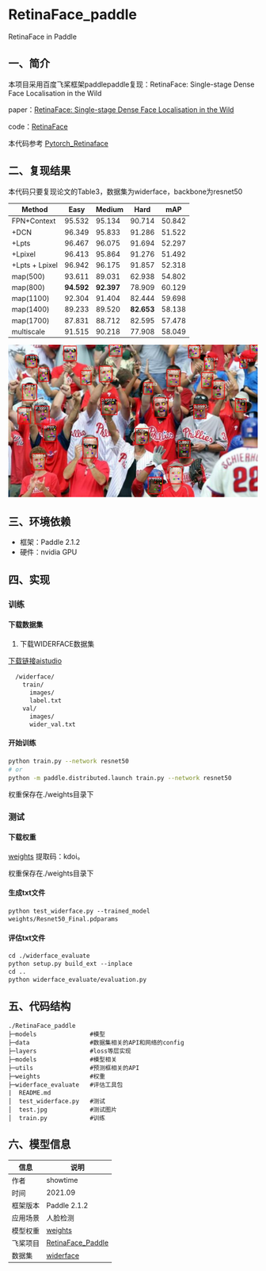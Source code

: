 # RetinaFace_paddle
RetinaFace in Paddle
## 一、简介
本项目采用百度飞桨框架paddlepaddle复现：RetinaFace: Single-stage Dense Face Localisation in the Wild

paper：[RetinaFace: Single-stage Dense Face Localisation in the Wild](https://arxiv.org/pdf/1905.00641v2.pdf)

code：[RetinaFace](https://github.com/deepinsight/insightface/blob/master/detection/retinaface/README.md)

本代码参考 [Pytorch_Retinaface](https://github.com/biubug6/Pytorch_Retinaface)

## 二、复现结果

本代码只要复现论文的Table3，数据集为widerface，backbone为resnet50

|Method |Easy |Medium |Hard |mAP|
|  ----  |  ----  |  ----  |  ----  |----  |
|FPN+Context |95.532 |95.134 |90.714 |50.842|
|+DCN |96.349 |95.833 |91.286 |51.522|
|+Lpts |96.467 |96.075 |91.694 |52.297|
|+Lpixel |96.413 |95.864 |91.276 |51.492|
|+Lpts + Lpixel |96.942 |96.175 |91.857 |52.318|
|map(500)|93.611|89.031|62.938  |54.802|
|map(800)|**94.592**|**92.397**|78.909  |60.129|
|map(1100)|92.304|91.404|82.444 |59.698|
|map(1400)|89.233|89.520|**82.653** |58.138|
|map(1700)|87.831|88.712|82.595 |57.478|
|multiscale |91.515 |90.218 |77.908 |58.049|


![test](./test.jpg)

## 三、环境依赖
- 框架：Paddle 2.1.2
- 硬件：nvidia GPU
## 四、实现

### 训练

#### 下载数据集

1. 下载WIDERFACE数据集

[下载链接aistudio](https://aistudio.baidu.com/aistudio/datasetdetail/104236)

```
  /widerface/
    train/
      images/
      label.txt
    val/
      images/
      wider_val.txt
```

#### 开始训练

```sh
python train.py --network resnet50
# or 
python -m paddle.distributed.launch train.py --network resnet50
```

权重保存在./weights目录下

### 测试

#### 下载权重
[weights](https://pan.baidu.com/s/1NjmFTLoDVS1VjfTfwUFc_Q) 提取码：kdoi。


权重保存在./weights目录下

#### 生成txt文件

```
python test_widerface.py --trained_model weights/Resnet50_Final.pdparams
```

#### 评估txt文件
```
cd ./widerface_evaluate
python setup.py build_ext --inplace
cd ..
python widerface_evaluate/evaluation.py
```

## 五、代码结构


```
./RetinaFace_paddle
├─models               #模型
├─data                 #数据集相关的API和网络的config   
├─layers               #loss等层实现
├─models               #模型相关
├─utils                #预测框相关的API  
├─weights              #权重
├─widerface_evaluate   #评估工具包
|  README.md                               
│  test_widerface.py   #测试
│  test.jpg            #测试图片
│  train.py            #训练

```

## 六、模型信息

|  信息   |  说明 |
|  ----  |  ----  |
| 作者 | showtime |
| 时间 | 2021.09 |
| 框架版本 | Paddle 2.1.2 |
| 应用场景 | 人脸检测 |
| 模型权重 | [weights](https://pan.baidu.com/s/1NjmFTLoDVS1VjfTfwUFc_Q) |
| 飞桨项目 | [RetinaFace_Paddle](https://github.com/sukibean163/RetinaFace_Paddle) |
|  数据集  |  [widerface](https://aistudio.baidu.com/aistudio/datasetdetail/104236)|
